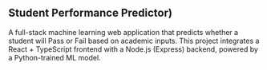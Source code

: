 ## Student Performance Predictor)
A full-stack machine learning web application that predicts whether a student will Pass or Fail based on academic inputs. This project integrates a React + TypeScript frontend with a Node.js (Express) backend, powered by a Python-trained ML model.


